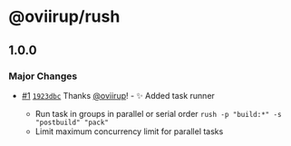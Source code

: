 # @oviirup/rush

## 1.0.0

### Major Changes

- [#1](https://github.com/oviirup/rush/pull/1) [`1923dbc`](https://github.com/oviirup/rush/commit/1923dbc9b3c8baa2242fa5eb2bf758932246932b) Thanks [@oviirup](https://github.com/oviirup)! - ✨ Added task runner

  - Run task in groups in parallel or serial order
    `rush -p "build:*" -s "postbuild" "pack"`
  - Limit maximum concurrency limit for parallel tasks
